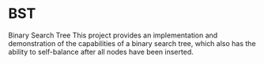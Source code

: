 # BST
Binary Search Tree
This project provides an implementation and demonstration of the capabilities of a binary search tree, which also has the ability to self-balance after all nodes have been inserted.
